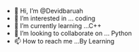 - 👋 Hi, I’m @Devidbaruah
- 👀 I’m interested in ... coding
- 🌱 I’m currently learning ...C++
- 💞️ I’m looking to collaborate on ... Python
- 📫 How to reach me ...By Learning

<!---
Devidbaruah/Devidbaruah is a ✨ special ✨ repository because its `README.md` (this file) appears on your GitHub profile.
You can click the Preview link to take a look at your changes.
--->
